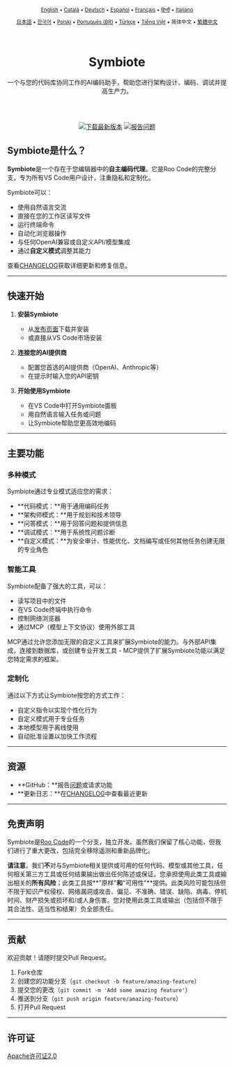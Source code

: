 <div align="center">
<sub>

[English](../../README.md) • [Català](../../locales/ca/README.md) • [Deutsch](../../locales/de/README.md) • [Español](../../locales/es/README.md) • [Français](../../locales/fr/README.md) • [हिन्दी](../../locales/hi/README.md) • [Italiano](../../locales/it/README.md)

</sub>
<sub>

[日本語](../../locales/ja/README.md) • [한국어](../../locales/ko/README.md) • [Polski](../../locales/pl/README.md) • [Português (BR)](../../locales/pt-BR/README.md) • [Türkçe](../../locales/tr/README.md) • [Tiếng Việt](../../locales/vi/README.md) • 简体中文 • [繁體中文](../../locales/zh-TW/README.md)

</sub>
</div>
<br>
<div align="center">
  <h1>Symbiote</h1>
  <p>一个与您的代码库协同工作的AI编码助手，帮助您进行架构设计、编码、调试并提高生产力。</p>

</div>
<br>
<br>

<div align="center">

<a href="https://github.com/RepairYourTech/Symbiote/releases" target="_blank"><img src="https://img.shields.io/badge/下载最新版本-blue?style=for-the-badge&logo=github&logoColor=white" alt="下载最新版本"></a>
<a href="https://github.com/RepairYourTech/Symbiote/issues" target="_blank"><img src="https://img.shields.io/badge/报告问题-red?style=for-the-badge&logo=github&logoColor=white" alt="报告问题"></a>

</div>

## Symbiote是什么？

**Symbiote**是一个存在于您编辑器中的**自主编码代理**。它是Roo Code的完整分支，专为所有VS Code用户设计，注重隐私和定制化。

Symbiote可以：

- 使用自然语言交流
- 直接在您的工作区读写文件
- 运行终端命令
- 自动化浏览器操作
- 与任何OpenAI兼容或自定义API/模型集成
- 通过**自定义模式**调整其能力

查看[CHANGELOG](../../CHANGELOG.md)获取详细更新和修复信息。

---

## 快速开始

1. **安装Symbiote**

    - 从[发布页面](https://github.com/RepairYourTech/Symbiote/releases)下载并安装
    - 或直接从VS Code市场安装

2. **连接您的AI提供商**

    - 配置您首选的AI提供商（OpenAI、Anthropic等）
    - 在提示时输入您的API密钥

3. **开始使用Symbiote**
    - 在VS Code中打开Symbiote面板
    - 用自然语言输入任务或问题
    - 让Symbiote帮助您更高效地编码

---

## 主要功能

### 多种模式

Symbiote通过专业模式适应您的需求：

- **代码模式：**用于通用编码任务
- **架构师模式：**用于规划和技术领导
- **问答模式：**用于回答问题和提供信息
- **调试模式：**用于系统性问题诊断
- **自定义模式：**为安全审计、性能优化、文档编写或任何其他任务创建无限的专业角色

### 智能工具

Symbiote配备了强大的工具，可以：

- 读写项目中的文件
- 在VS Code终端中执行命令
- 控制网络浏览器
- 通过MCP（模型上下文协议）使用外部工具

MCP通过允许您添加无限的自定义工具来扩展Symbiote的能力。与外部API集成，连接到数据库，或创建专业开发工具 - MCP提供了扩展Symbiote功能以满足您特定需求的框架。

### 定制化

通过以下方式让Symbiote按您的方式工作：

- 自定义指令以实现个性化行为
- 自定义模式用于专业任务
- 本地模型用于离线使用
- 自动批准设置以加快工作流程

---

## 资源

- **GitHub：**报告[问题](https://github.com/RepairYourTech/Symbiote/issues)或请求功能
- **更新日志：**在[CHANGELOG](../../CHANGELOG.md)中查看最近更新

---

## 免责声明

Symbiote是[Roo Code](https://github.com/RooVetGit/Roo-Code)的一个分支，独立开发。虽然我们保留了核心功能，但我们进行了重大更改，包括完全移除遥测和重新品牌化。

**请注意**，我们**不**对与Symbiote相关提供或可用的任何代码、模型或其他工具，任何相关第三方工具或任何结果输出做出任何陈述或保证。您承担使用此类工具或输出相关的**所有风险**；此类工具按**"原样"**和**"可用性"**提供。此类风险可能包括但不限于知识产权侵权、网络漏洞或攻击、偏见、不准确、错误、缺陷、病毒、停机时间、财产损失或损坏和/或人身伤害。您对使用此类工具或输出（包括但不限于其合法性、适当性和结果）负全部责任。

---

## 贡献

欢迎贡献！请随时提交Pull Request。

1. Fork仓库
2. 创建您的功能分支（`git checkout -b feature/amazing-feature`）
3. 提交您的更改（`git commit -m 'Add some amazing feature'`）
4. 推送到分支（`git push origin feature/amazing-feature`）
5. 打开Pull Request

---

## 许可证

[Apache许可证2.0](../../LICENSE)
